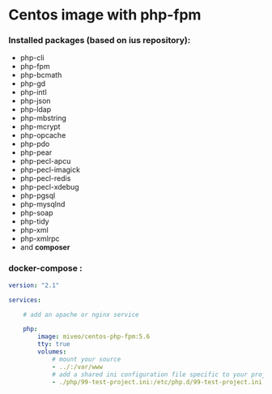 # Centos image with php-fpm

### Installed packages (based on ius repository):
 - php-cli
 - php-fpm
 - php-bcmath
 - php-gd
 - php-intl
 - php-json
 - php-ldap
 - php-mbstring
 - php-mcrypt
 - php-opcache
 - php-pdo
 - php-pear
 - php-pecl-apcu
 - php-pecl-imagick
 - php-pecl-redis
 - php-pecl-xdebug
 - php-pgsql
 - php-mysqlnd
 - php-soap
 - php-tidy
 - php-xml
 - php-xmlrpc
 - and **composer** 
 
### docker-compose : 
```yaml     
version: "2.1"

services:

    # add an apache or nginx service

    php:
        image: miveo/centos-php-fpm:5.6
        tty: true
        volumes:
            # mount your source 
            - ../:/var/www
            # add a shared ini configuration file specific to your project
            - ./php/99-test-project.ini:/etc/php.d/99-test-project.ini